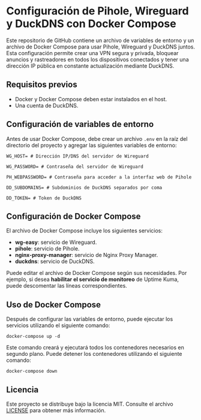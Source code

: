 # Configuración de Pihole, Wireguard y DuckDNS con Docker Compose

Este repositorio de GitHub contiene un archivo de variables de entorno y un archivo de Docker Compose para usar Pihole, Wireguard y DuckDNS juntos. Esta configuración permite crear una VPN segura y privada, bloquear anuncios y rastreadores en todos los dispositivos conectados y tener una dirección IP pública en constante actualización mediante DuckDNS.

## Requisitos previos

-   Docker y Docker Compose deben estar instalados en el host.
- Una cuenta de DuckDNS.

## Configuración de variables de entorno

Antes de usar Docker Compose, debe crear un archivo `.env` en la raíz del directorio del proyecto y agregar las siguientes variables de entorno:

```
WG_HOST= # Dirección IP/DNS del servidor de Wireguard

WG_PASSWORD= # Contraseña del servidor de Wireguard 

PH_WEBPASSWORD= # Contraseña para acceder a la interfaz web de Pihole 

DD_SUBDOMAINS= # Subdominios de DuckDNS separados por coma

DD_TOKEN= # Token de DuckDNS
```

## Configuración de Docker Compose

El archivo de Docker Compose incluye los siguientes servicios:

-   **wg-easy**: servicio de Wireguard.
-   **pihole**: servicio de Pihole.
-   **nginx-proxy-manager**: servicio de Nginx Proxy Manager.
-   **duckdns**: servicio de DuckDNS.

Puede editar el archivo de Docker Compose según sus necesidades. Por ejemplo, si desea **habilitar el servicio de monitoreo** de Uptime Kuma, puede descomentar las líneas correspondientes.

## Uso de Docker Compose

Después de configurar las variables de entorno, puede ejecutar los servicios utilizando el siguiente comando:

`docker-compose up -d`

Este comando creará y ejecutará todos los contenedores necesarios en segundo plano. Puede detener los contenedores utilizando el siguiente comando:

`docker-compose down`

## Licencia

Este proyecto se distribuye bajo la licencia MIT. Consulte el archivo [LICENSE](https://chat.openai.com/LICENSE) para obtener más información.